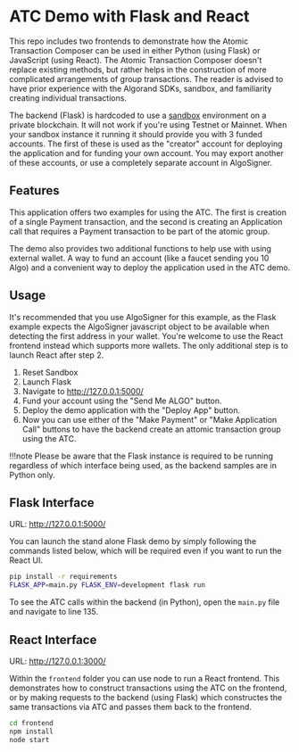 # ATC Demo with Flask and React

This repo includes two frontends to demonstrate how the Atomic Transaction Composer can be used in either Python (using Flask) or JavaScript (using React). The Atomic Transaction Composer doesn't replace existing methods, but rather helps in the construction of more complicated arrangements of group transactions. The reader is advised to have prior experience with the Algorand SDKs, sandbox, and familiarity creating individual transactions.

The backend (Flask) is hardcoded to use a [sandbox](https://github.com/algorand/sandbox) environment on a private blockchain. It will not work if you're using Testnet or Mainnet. When your sandbox instance it running it should provide you with 3 funded accounts. The first of these is used as the "creator" account for deploying the application and for funding your own account. You may export another of these accounts, or use a completely separate account in AlgoSigner.

## Features

This application offers two examples for using the ATC. The first is creation of a single Payment transaction, and the second is creating an Application call that requires a Payment transaction to be part of the atomic group.

The demo also provides two additional functions to help use with using external wallet. A way to fund an account (like a faucet sending you 10 Algo) and a convenient way to deploy the application used in the ATC demo.

## Usage

It's recommended that you use AlgoSigner for this example, as the Flask example expects the AlgoSigner javascript object to be available when detecting the first address in your wallet. You're welcome to use the React frontend instead which supports more wallets. The only additional step is to launch React after step 2.

1. Reset Sandbox
2. Launch Flask
3. Navigate to http://127.0.0.1:5000/
4. Fund your account using the "Send Me ALGO" button.
5. Deploy the demo application with the "Deploy App" button.
6. Now you can use either of the "Make Payment" or "Make Application Call" buttons to have the backend create an attomic transaction group using the ATC.

!!!note
    Please be aware that the Flask instance is required to be running regardless of which interface being used, as the backend samples are in Python only.

## Flask Interface

URL: http://127.0.0.1:5000/

You can launch the stand alone Flask demo by simply following the commands listed below, which will be required even if you want to run the React UI.

```sh
pip install -r requirements
FLASK_APP=main.py FLASK_ENV=development flask run
```

To see the ATC calls within the backend (in Python), open the `main.py` file and navigate to line 135.

## React Interface

URL: http://127.0.0.1:3000/

Within the `frontend` folder you can use node to run a React frontend. This demonstrates how to construct transactions using the ATC on the frontend, or by making requests to the backend (using Flask) which constructes the same transactions via ATC and passes them back to the frontend.

```sh
cd frontend
npm install
node start
```

